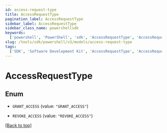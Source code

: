 ```yaml
---
id: access-request-type
title: AccessRequestType
pagination_label: AccessRequestType
sidebar_label: AccessRequestType
sidebar_class_name: powershellsdk
keywords:
  ['powershell', 'PowerShell', 'sdk', 'AccessRequestType', 'AccessRequestType']
slug: /tools/sdk/powershell/v3/models/access-request-type
tags:
  ['SDK', 'Software Development Kit', 'AccessRequestType', 'AccessRequestType']
---
```


# AccessRequestType

## Enum

- `GRANT_ACCESS` (value: `"GRANT_ACCESS"`)

- `REVOKE_ACCESS` (value: `"REVOKE_ACCESS"`)

[[Back to top]](#)
